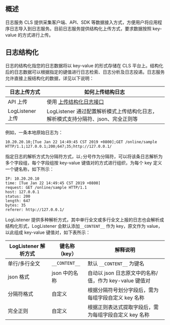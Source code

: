 ## 概述

日志服务 CLS 提供采集客户端、API、SDK 等数据接入方式，方便用户将应用程序日志导入到日志服务。目前日志服务提供结构化上传方式，要求数据按照 key-value 的方式进行上传。

## 日志结构化

日志的结构化指您的日志数据将以 key-value 的形式存储在 CLS 平台上。结构化后的日志数据可以根据指定的键值进行日志检索、日志分析及日志投递。日志服务允许直接上报结构化的数据，详见以下说明：

| 日志上传方式     | 如何上传结构日志                                             |
| ---------------- | ------------------------------------------------------------ |
| API 上传         | 使用 [上传结构化日志接口](https://intl.cloud.tencent.com/document/product/614/16873) |
| LogListener 上传 | LogListener 通过配置解析模式上传结构化日志，解析模式支持分隔符、json、完全正则等 |

例如，一条本地原始日志为：

```shell
10.20.20.10;[Tue Jan 22 14:49:45 CST 2019 +0800];GET /online/sample HTTP/1.1;127.0.0.1;200;647;35;http://127.0.0.1/
```

指定日志的解析方式为分隔符方式，以`;`分号作为分隔符，可以将该条日志解析为多个字段组，每个字段组按 key-value 键值对的方式进行组织，为每个 key 定义一个键名称，如下所示：

```shell
IP: 10.20.20.10
time: [Tue Jan 22 14:49:45 CST 2019 +0800]
request: GET /online/sample HTTP/1.1
host: 127.0.0.1
status: 200
length: 647
bytes: 35
referer: http://127.0.0.1/
```

LogListener 提供多种解析方式，其中单行全文或多行全文上报的日志也会解析成结构化形式，LogListener 会默认添加`__CONTENT__` 作为 key，原文作为 value，以此组成 key-value 键值对，如下表所示：

| LogListener 解析方式 | 键名称（key） | 解释说明                                              |
| -------------------- | ------------- | ----------------------------------------------------- |
| 单行/多行全文        | `__CONTENT__`  | 默认 `__CONTENT__` 为键名                              |
| json 格式            | json 中的名称 | 自动以 json 日志原文中的名称/值，作为 key-value 键值对  |
| 分隔符格式           | 自定义        | 根据分隔符号划分字段后，需为每组字段自定义 key 名称   |
| 完全正则             | 自定义        | 根据正则表达式提取字段后，需为每组字段自定义 key 名称 |
